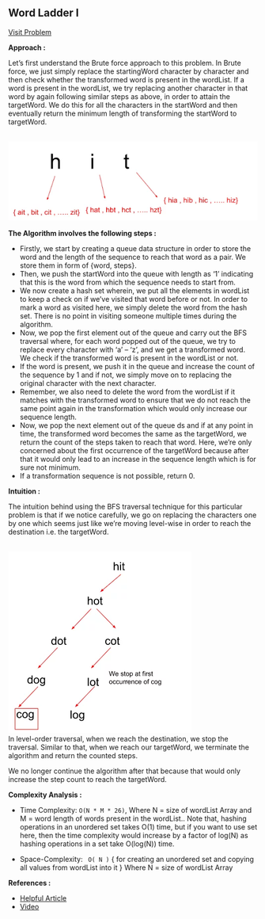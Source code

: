 ## Word Ladder I

[Visit Problem](https://practice.geeksforgeeks.org/problems/word-ladder/1)

**Approach :**<br/>

Let’s first understand the Brute force approach to this problem. In Brute force, we just simply replace the startingWord character by character and then check whether the transformed word is present in the wordList. If a word is present in the wordList, we try replacing another character in that word by again following similar steps as above, in order to attain the targetWord. We do this for all the characters in the startWord and then eventually return the minimum length of transforming the startWord to targetWord.<br/><br/>

![CHEESE!](./first.webp) <br/>

**The Algorithm involves the following steps :**<br/>

-   Firstly, we start by creating a queue data structure in order to store the word and the length of the sequence to reach that word as a pair. We store them in form of {word, steps}.
-   Then, we push the startWord into the queue with length as ‘1’ indicating that this is the word from which the sequence needs to start from.
-   We now create a hash set wherein, we put all the elements in wordList to keep a check on if we’ve visited that word before or not. In order to mark a word as visited here, we simply delete the word from the hash set. There is no point in visiting someone multiple times during the algorithm.
-   Now, we pop the first element out of the queue and carry out the BFS traversal where, for each word popped out of the queue, we try to replace every character with ‘a’ – ‘z’, and we get a transformed word. We check if the transformed word is present in the wordList or not.
-   If the word is present, we push it in the queue and increase the count of the sequence by 1 and if not, we simply move on to replacing the original character with the next character.
-   Remember, we also need to delete the word from the wordList if it matches with the transformed word to ensure that we do not reach the same point again in the transformation which would only increase our sequence length.
-   Now, we pop the next element out of the queue ds and if at any point in time, the transformed word becomes the same as the targetWord, we return the count of the steps taken to reach that word. Here, we’re only concerned about the first occurrence of the targetWord because after that it would only lead to an increase in the sequence length which is for sure not minimum.
-   If a transformation sequence is not possible, return 0.

**Intuition :**<br/>

The intuition behind using the BFS traversal technique for this particular problem is that if we notice carefully, we go on replacing the characters one by one which seems just like we’re moving level-wise in order to reach the destination i.e. the targetWord.<br/><br/>

![CHEESE!](./second.webp) <br/>
In level-order traversal, when we reach the destination, we stop the traversal. Similar to that, when we reach our targetWord, we terminate the algorithm and return the counted steps.<br/>

We no longer continue the algorithm after that because that would only increase the step count to reach the targetWord.<br/>

**Complexity Analysis :**<br/>

-   Time Complexity: `O(N * M * 26)`, Where N = size of wordList Array and M = word length of words present in the wordList.. Note that, hashing operations in an unordered set takes O(1) time, but if you want to use set here, then the time complexity would increase by a factor of log(N) as hashing operations in a set take O(log(N)) time.

-   Space-Complexity: ` O( N )` { for creating an unordered set and copying all values from wordList into it } Where N = size of wordList Array

**References :**<br/>

-   [Helpful Article](https://takeuforward.org/graph/word-ladder-i-g-29/)
-   [Video](https://www.youtube.com/watch?v=tRPda0rcf8E&list=PLgUwDviBIf0oE3gA41TKO2H5bHpPd7fzn&index=29)
